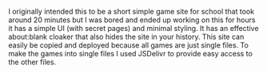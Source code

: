 I originally intended this to be a short simple game site for school that took around 20 minutes but I was bored and ended up working on this for hours it has a simple UI (with secret pages)
and minimal styling. It has an effective about:blank cloaker that also hides the site in your history. This site can easily be copied and deployed because all games are just single files.
To make the games into single files I used JSDelivr to provide easy access to the other files.
